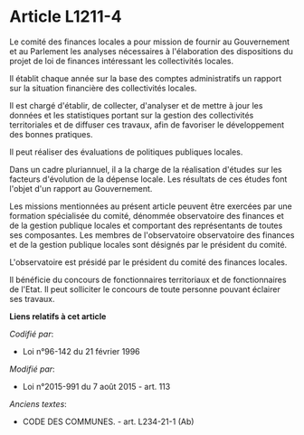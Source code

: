 # Article L1211-4

Le comité des finances locales a pour mission de fournir au Gouvernement et au Parlement les analyses nécessaires à
l'élaboration des dispositions du projet de loi de finances intéressant les collectivités locales.

Il établit chaque année sur la base des comptes administratifs un rapport sur la situation financière des collectivités
locales.

Il est chargé d'établir, de collecter, d'analyser et de mettre à jour les données et les statistiques portant sur la gestion
des collectivités territoriales et de diffuser ces travaux, afin de favoriser le développement des bonnes pratiques. 

Il peut réaliser des évaluations de politiques publiques locales. 

Dans un cadre pluriannuel, il a la charge de la réalisation d'études sur les facteurs d'évolution de la dépense locale. Les
résultats de ces études font l'objet d'un rapport au Gouvernement.

Les missions mentionnées au présent article peuvent être exercées par une formation spécialisée du comité, dénommée
observatoire des finances et de la gestion publique locales et comportant des représentants de toutes ses composantes. Les
membres de l'observatoire observatoire des finances et de la gestion publique locales sont désignés par le président du
comité.

L'observatoire est présidé par le président du comité des finances locales. 

Il bénéficie du concours de fonctionnaires territoriaux et de fonctionnaires de l'Etat. Il peut solliciter le concours de
toute personne pouvant éclairer ses travaux.

**Liens relatifs à cet article**

_Codifié par_:

  - Loi n°96-142 du 21 février 1996

_Modifié par_:

  - Loi n°2015-991 du 7 août 2015 - art. 113

_Anciens textes_:

  - CODE DES COMMUNES. - art. L234-21-1 (Ab)
